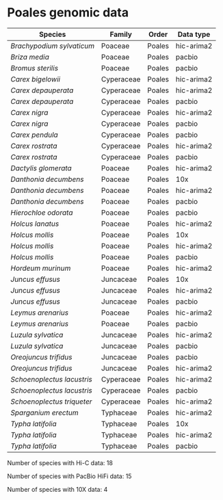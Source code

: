 # Poales genomic data

| Species | Family | Order | Data type |
| -- | --- | --- | --- |
| *Brachypodium sylvaticum* | Poaceae | Poales | hic-arima2 |
| *Briza media* | Poaceae | Poales | pacbio |
| *Bromus sterilis* | Poaceae | Poales | pacbio |
| *Carex bigelowii* | Cyperaceae | Poales | hic-arima2 |
| *Carex depauperata* | Cyperaceae | Poales | hic-arima2 |
| *Carex depauperata* | Cyperaceae | Poales | pacbio |
| *Carex nigra* | Cyperaceae | Poales | hic-arima2 |
| *Carex nigra* | Cyperaceae | Poales | pacbio |
| *Carex pendula* | Cyperaceae | Poales | pacbio |
| *Carex rostrata* | Cyperaceae | Poales | hic-arima2 |
| *Carex rostrata* | Cyperaceae | Poales | pacbio |
| *Dactylis glomerata* | Poaceae | Poales | hic-arima2 |
| *Danthonia decumbens* | Poaceae | Poales | 10x |
| *Danthonia decumbens* | Poaceae | Poales | hic-arima2 |
| *Danthonia decumbens* | Poaceae | Poales | pacbio |
| *Hierochloe odorata* | Poaceae | Poales | pacbio |
| *Holcus lanatus* | Poaceae | Poales | hic-arima2 |
| *Holcus mollis* | Poaceae | Poales | 10x |
| *Holcus mollis* | Poaceae | Poales | hic-arima2 |
| *Holcus mollis* | Poaceae | Poales | pacbio |
| *Hordeum murinum* | Poaceae | Poales | hic-arima2 |
| *Juncus effusus* | Juncaceae | Poales | 10x |
| *Juncus effusus* | Juncaceae | Poales | hic-arima2 |
| *Juncus effusus* | Juncaceae | Poales | pacbio |
| *Leymus arenarius* | Poaceae | Poales | hic-arima2 |
| *Leymus arenarius* | Poaceae | Poales | pacbio |
| *Luzula sylvatica* | Juncaceae | Poales | hic-arima2 |
| *Luzula sylvatica* | Juncaceae | Poales | pacbio |
| *Oreojuncus trifidus* | Juncaceae | Poales | pacbio |
| *Oreojuncus trifidus* | Juncaceae | Poales | hic-arima2 |
| *Schoenoplectus lacustris* | Cyperaceae | Poales | hic-arima2 |
| *Schoenoplectus lacustris* | Cyperaceae | Poales | pacbio |
| *Schoenoplectus triqueter* | Cyperaceae | Poales | hic-arima2 |
| *Sparganium erectum* | Typhaceae | Poales | hic-arima2 |
| *Typha latifolia* | Typhaceae | Poales | 10x |
| *Typha latifolia* | Typhaceae | Poales | hic-arima2 |
| *Typha latifolia* | Typhaceae | Poales | pacbio |

Number of species with Hi-C data: 18

Number of species with PacBio HiFi data: 15

Number of species with 10X data: 4

